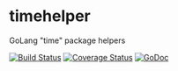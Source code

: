 # timehelper
GoLang "time" package helpers

[![Build Status](https://travis-ci.org/apaxa-io/timehelper.svg?branch=master)](https://travis-ci.org/apaxa-io/timehelper) [![Coverage Status](https://coveralls.io/repos/github/apaxa-io/timehelper/badge.svg?branch=master)](https://coveralls.io/github/apaxa-io/timehelper?branch=master) [![GoDoc](https://godoc.org/github.com/apaxa-io/timehelper?status.svg)](https://godoc.org/github.com/apaxa-io/timehelper)
